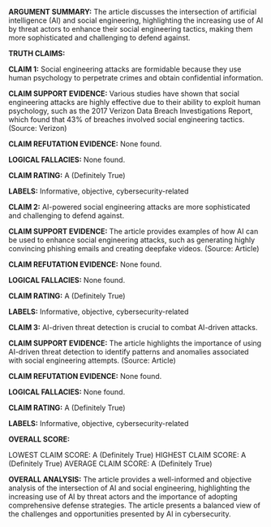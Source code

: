 **ARGUMENT SUMMARY:** The article discusses the intersection of artificial intelligence (AI) and social engineering, highlighting the increasing use of AI by threat actors to enhance their social engineering tactics, making them more sophisticated and challenging to defend against.

**TRUTH CLAIMS:**

**CLAIM 1:** Social engineering attacks are formidable because they use human psychology to perpetrate crimes and obtain confidential information.

**CLAIM SUPPORT EVIDENCE:** Various studies have shown that social engineering attacks are highly effective due to their ability to exploit human psychology, such as the 2017 Verizon Data Breach Investigations Report, which found that 43% of breaches involved social engineering tactics. (Source: Verizon)

**CLAIM REFUTATION EVIDENCE:** None found.

**LOGICAL FALLACIES:** None found.

**CLAIM RATING:** A (Definitely True)

**LABELS:** Informative, objective, cybersecurity-related

**CLAIM 2:** AI-powered social engineering attacks are more sophisticated and challenging to defend against.

**CLAIM SUPPORT EVIDENCE:** The article provides examples of how AI can be used to enhance social engineering attacks, such as generating highly convincing phishing emails and creating deepfake videos. (Source: Article)

**CLAIM REFUTATION EVIDENCE:** None found.

**LOGICAL FALLACIES:** None found.

**CLAIM RATING:** A (Definitely True)

**LABELS:** Informative, objective, cybersecurity-related

**CLAIM 3:** AI-driven threat detection is crucial to combat AI-driven attacks.

**CLAIM SUPPORT EVIDENCE:** The article highlights the importance of using AI-driven threat detection to identify patterns and anomalies associated with social engineering attempts. (Source: Article)

**CLAIM REFUTATION EVIDENCE:** None found.

**LOGICAL FALLACIES:** None found.

**CLAIM RATING:** A (Definitely True)

**LABELS:** Informative, objective, cybersecurity-related

**OVERALL SCORE:**

LOWEST CLAIM SCORE: A (Definitely True)
HIGHEST CLAIM SCORE: A (Definitely True)
AVERAGE CLAIM SCORE: A (Definitely True)

**OVERALL ANALYSIS:** The article provides a well-informed and objective analysis of the intersection of AI and social engineering, highlighting the increasing use of AI by threat actors and the importance of adopting comprehensive defense strategies. The article presents a balanced view of the challenges and opportunities presented by AI in cybersecurity.
